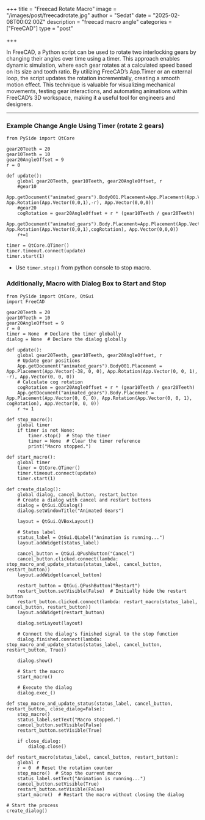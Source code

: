 +++
title = "Freecad Rotate Macro"
image = "/images/post/freecadrotate.jpg"
author = "Sedat"
date = "2025-02-08T00:02:00Z"
description = "freecad macro angle"
categories = ["FreeCAD"]
type = "post"

+++

In FreeCAD, a Python script can be used to rotate two interlocking gears by changing their angles over time using a timer. This approach enables dynamic simulation, where each gear rotates at a calculated speed based on its size and tooth ratio. By utilizing FreeCAD’s App.Timer or an external loop, the script updates the rotation incrementally, creating a smooth motion effect. This technique is valuable for visualizing mechanical movements, testing gear interactions, and automating animations within FreeCAD’s 3D workspace, making it a useful tool for engineers and designers.

***

### Example Change Angle Using Timer (rotate 2 gears)

```
from PySide import QtCore

gear20Teeth = 20
gear10Teeth = 10
gear20AngleOffset = 9
r = 0

def update():
	global gear20Teeth, gear10Teeth, gear20AngleOffset, r
	#gear10
	App.getDocument("animated_gears").Body001.Placement=App.Placement(App.Vector(-38,0,0), App.Rotation(App.Vector(0,0,1),-r), App.Vector(0,0,0))
	#gear20
	cogRotation = gear20AngleOffset + r * (gear10Teeth / gear20Teeth)
	App.getDocument("animated_gears").Body.Placement=App.Placement(App.Vector(0,0,0), App.Rotation(App.Vector(0,0,1),cogRotation), App.Vector(0,0,0))
	r+=1

timer = QtCore.QTimer()
timer.timeout.connect(update)
timer.start(1)
```

* Use `timer.stop()` from python console to stop macro.

### Additionally, Macro with Dialog Box to Start and Stop

```
from PySide import QtCore, QtGui
import FreeCAD

gear20Teeth = 20
gear10Teeth = 10
gear20AngleOffset = 9
r = 0
timer = None  # Declare the timer globally
dialog = None  # Declare the dialog globally

def update():
    global gear20Teeth, gear10Teeth, gear20AngleOffset, r
    # Update gear positions
    App.getDocument("animated_gears").Body001.Placement = App.Placement(App.Vector(-38, 0, 0), App.Rotation(App.Vector(0, 0, 1), -r), App.Vector(0, 0, 0))
    # Calculate cog rotation
    cogRotation = gear20AngleOffset + r * (gear10Teeth / gear20Teeth)
    App.getDocument("animated_gears").Body.Placement = App.Placement(App.Vector(0, 0, 0), App.Rotation(App.Vector(0, 0, 1), cogRotation), App.Vector(0, 0, 0))
    r += 1

def stop_macro():
    global timer
    if timer is not None:
        timer.stop()  # Stop the timer
        timer = None  # Clear the timer reference
        print("Macro stopped.")

def start_macro():
    global timer
    timer = QtCore.QTimer()
    timer.timeout.connect(update)
    timer.start(1)

def create_dialog():
    global dialog, cancel_button, restart_button
    # Create a dialog with cancel and restart buttons
    dialog = QtGui.QDialog()
    dialog.setWindowTitle("Animated Gears")

    layout = QtGui.QVBoxLayout()

    # Status label
    status_label = QtGui.QLabel("Animation is running...")
    layout.addWidget(status_label)

    cancel_button = QtGui.QPushButton("Cancel")
    cancel_button.clicked.connect(lambda: stop_macro_and_update_status(status_label, cancel_button, restart_button))
    layout.addWidget(cancel_button)

    restart_button = QtGui.QPushButton("Restart")
    restart_button.setVisible(False)  # Initially hide the restart button
    restart_button.clicked.connect(lambda: restart_macro(status_label, cancel_button, restart_button))
    layout.addWidget(restart_button)

    dialog.setLayout(layout)

    # Connect the dialog's finished signal to the stop function
    dialog.finished.connect(lambda: stop_macro_and_update_status(status_label, cancel_button, restart_button, True))

    dialog.show()

    # Start the macro
    start_macro()

    # Execute the dialog
    dialog.exec_()

def stop_macro_and_update_status(status_label, cancel_button, restart_button, close_dialog=False):
    stop_macro()
    status_label.setText("Macro stopped.")
    cancel_button.setVisible(False)
    restart_button.setVisible(True)

    if close_dialog:
        dialog.close()

def restart_macro(status_label, cancel_button, restart_button):
    global r
    r = 0  # Reset the rotation counter
    stop_macro()  # Stop the current macro
    status_label.setText("Animation is running...")
    cancel_button.setVisible(True)
    restart_button.setVisible(False)
    start_macro()  # Restart the macro without closing the dialog

# Start the process
create_dialog()
```
